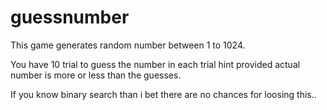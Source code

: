 # guessnumber
This game generates random number between 1 to 1024.

You have 10 trial to guess the number in each trial hint provided actual number is more or less than the guesses.

If you know binary search than i bet there are no chances for loosing this.. 
